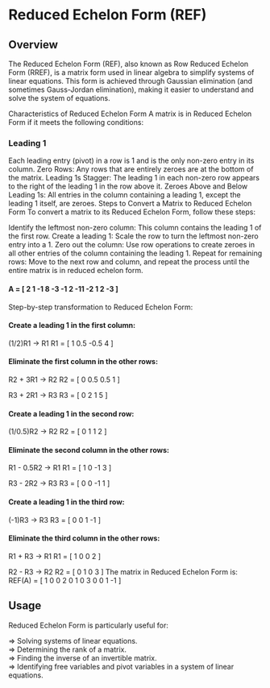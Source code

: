 <h1>Reduced Echelon Form (REF)</h1>
<h2>Overview</h2>

The Reduced Echelon Form (REF), also known as Row Reduced Echelon Form (RREF), is a matrix form used in linear algebra to simplify systems of linear equations. This form is achieved through Gaussian elimination (and sometimes Gauss-Jordan elimination), making it easier to understand and solve the system of equations.

Characteristics of Reduced Echelon Form
A matrix is in Reduced Echelon Form if it meets the following conditions:

<h3>Leading 1</h3>
Each leading entry (pivot) in a row is 1 and is the only non-zero entry in its column.
Zero Rows: Any rows that are entirely zeroes are at the bottom of the matrix.
Leading 1s Stagger: The leading 1 in each non-zero row appears to the right of the leading 1 in the row above it.
Zeroes Above and Below Leading 1s: All entries in the column containing a leading 1, except the leading 1 itself, are zeroes.
Steps to Convert a Matrix to Reduced Echelon Form
To convert a matrix to its Reduced Echelon Form, follow these steps:

Identify the leftmost non-zero column: This column contains the leading 1 of the first row.
Create a leading 1: Scale the row to turn the leftmost non-zero entry into a 1.
Zero out the column: Use row operations to create zeroes in all other entries of the column containing the leading 1.
Repeat for remaining rows: Move to the next row and column, and repeat the process until the entire matrix is in reduced echelon form.

<h4>A = [ 2  1 -1  8     -3 -1  2 -11     -2  1  2 -3 ]</h4>
Step-by-step transformation to Reduced Echelon Form:

<h4>Create a leading 1 in the first column:</h4>
(1/2)R1 -> R1
R1 = [ 1  0.5 -0.5  4 ]
<h4>Eliminate the first column in the other rows:</h4>
R2 + 3R1 -> R2
R2 = [ 0  0.5  0.5  1 ]

R3 + 2R1 -> R3
R3 = [ 0  2  1  5 ]
<h4>Create a leading 1 in the second row:</h4>
(1/0.5)R2 -> R2
R2 = [ 0  1  1  2 ]

<h4>Eliminate the second column in the other rows:</h4>
R1 - 0.5R2 -> R1
R1 = [ 1  0 -1  3 ]

R3 - 2R2 -> R3
R3 = [ 0  0 -1  1 ]

<h4>Create a leading 1 in the third row:</h4>
(-1)R3 -> R3
R3 = [ 0  0  1 -1 ]

<h4>Eliminate the third column in the other rows:</h4>
R1 + R3 -> R1
R1 = [ 1  0  0  2 ]

R2 - R3 -> R2
R2 = [ 0  1  0  3 ]
The matrix in Reduced Echelon Form is:
REF(A) = [ 1  0  0  2           0  1  0  3           0  0  1 -1 ]

<h2>Usage</h2>
Reduced Echelon Form is particularly useful for:

=> Solving systems of linear equations. <br>
=> Determining the rank of a matrix.<br>
=> Finding the inverse of an invertible matrix. <br>
=> Identifying free variables and pivot variables in a system of linear equations.